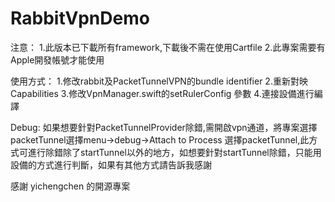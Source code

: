 # RabbitVpnDemo

注意：
1.此版本已下載所有framework,下載後不需在使用Cartfile
2.此專案需要有Apple開發帳號才能使用

使用方式：
1.修改rabbit及PacketTunnelVPN的bundle identifier
2.重新對映Capabilities
3.修改VpnManager.swift的setRulerConfig 參數
4.連接設備進行編譯


Debug:
如果想要針對PacketTunnelProvider除錯,需開啟vpn通道，將專案選擇packetTunnel選擇menu->debug->Attach to Process 選擇packetTunnel,此方式可進行除錯除了startTunnel以外的地方，如想要針對startTunnel除錯，只能用設備的方式進行判斷，如果有其他方式請告訴我感謝


感謝 yichengchen 的開源專案
